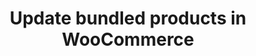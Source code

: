 ---
title: "Update bundled products in WooCommerce"
name: "channelmeta_woocommerce"
key: "bundles"
description: "JSON to define bundles, bundles need to exist on Woo. At this point in time we pass the price of R0 for each bundled item into the accounting system."
user_friendly_description: "Update your existing bundled products in WooCommerce directly from Stock2Shop. It is a requirement that bundles are pre populated in WooCommerce, as Stock2Shop does not create bundles."
default: "{   &quot;sku of bundle&quot;: [     &quot;sku of item 1&quot;,     &quot;sku of item 2&quot;,     &quot;sku of item 3&quot;   ] }"
values: []
tags: [channelmeta,woocommerce]
type: "meta"
process: "products"
headless: true
---